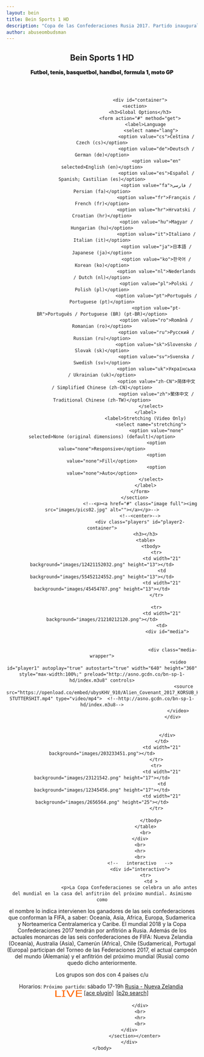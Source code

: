 ```yaml
---
layout: bein
title: Bein Sports 1 HD
description: "Copa de las Confederaciones Rusia 2017. Partido inaugural sábad0 kl 17-19 hs live stream beIN Sports. Rusia - Nueva Zelandia. Bein Sports are sports channels with live sending."
author: abuseombudsman
---
```


<html>
	<head>
		<title>Bein Sports 1 HD</title>
		<meta name="keywords" content="bein sports,bein,bein sports channels,free iptv channels,free iptv,live sending,confederations cup,confederations cup 2017,Rusia 2017 confederations cup,live streams,confederations cup live,bein live stream,bein confederations cup live." />
	</head>
	<body>
<div id="content" class="9u skel-cell-important">
							<center><section>
								<header>
									<h1> Bein Sports 1 HD</h1>
									<span class="byline" style="font-weight:900;">Futbol, tenis, basquetbol, handbol, formula 1, moto GP</span>
								</header>

								<div id="container">
							<section>
								<h3>Global Options</h3>
								<form action="#" method="get">
									<label>Language
										<select name="lang">
											<option value="cs">Čeština / Czech (cs)</option>
											<option value="de">Deutsch / German (de)</option>
											<option value="en" selected>English (en)</option>
											<option value="es">Español / Spanish; Castilian (es)</option>
											<option value="fa">فارسی / Persian (fa)</option>
											<option value="fr">Français / French (fr)</option>
											<option value="hr">Hrvatski / Croatian (hr)</option>
											<option value="hu">Magyar / Hungarian (hu)</option>
											<option value="it">Italiano / Italian (it)</option>
											<option value="ja">日本語 / Japanese (ja)</option>
											<option value="ko">한국어 / Korean (ko)</option>
											<option value="nl">Nederlands / Dutch (nl)</option>
											<option value="pl">Polski / Polish (pl)</option>
											<option value="pt">Português / Portuguese (pt)</option>
											<option value="pt-BR">Português / Portuguese (BR) (pt-BR)</option>
											<option value="ro">Română / Romanian (ro)</option>
											<option value="ru">Русский / Russian (ru)</option>
											<option value="sk">Slovensko / Slovak (sk)</option>
											<option value="sv">Svenska / Swedish (sv)</option>
											<option value="uk">Українська / Ukrainian (uk)</option>
											<option value="zh-CN">简体中文 / Simplified Chinese (zh-CN)</option>
											<option value="zh">繁体中文 / Traditional Chinese (zh-TW)</option>
										</select>
									</label>
									<label>Stretching (Video Only)
										<select name="stretching">
											<option value="none" selected>None (original dimensions) (default)</option>
											<option value="none">Responsive</option>
											<option value="none">Fill</option>
											<option value="none">Auto</option>
										</select>
									</label>
								</form>
							</section>
								<!--<p><a href="#" class="image full"><img src="images/pics02.jpg" alt=""></a></p>-->
								<!--<center>-->
								<div class="players" id="player2-container">
									<h3></h3>
									<table>
										<tbody>
											<tr>
												<td width="21" background="images/12421152032.png" height="13"></td>
												<td background="images/55452124552.png" height="13"></td>
												<td width="21" background="images/45454787.png" height="13"></td>
											</tr>

											<tr>
												<td width="21" background="images/21210212120.png"></td>
												<td>
													<div id="media">


														<div class="media-wrapper">
															<video id="player1" autoplay="true" autostart="true" width="640" height="360" style="max-width:100%;" preload="http://asno.gcdn.co/bn-sp-1-hd/index.m3u8" controls>
																<source src="https://openload.co/embed/ubysKHV_910/Alien_Covenant_2017_KORSUB_HDRip_MP3-STUTTERSHIT.mp4" type="video/mp4">  <!--http://asno.gcdn.co/bn-sp-1-hd/index.m3u8-->
															</video>
														</div>


													</div>
												</td>
												<td width="21" background="images/203233451.png"></td>
											</tr>
											<tr>
												<td width="21" background="images/23121542.png" height="17"></td>
												<td background="images/12345456.png" height="17"></td>
												<td width="21" background="images/2656564.png" height="25"></td>
											</tr>

										</tbody>
									</table>
									<br>
								</div>
								<br>
								<hr>
								<br>
								<!--   interactivo   -->
								<div id="interactivo">
									<tr>
										<td >
				 		<p>La Copa Confederaciones se celebra un año antes del mundial en la casa del anfitriòn del próximo mundial. Asimismo como
   el nombre lo indica intervienen los ganadores de las seis confederaciones que conforman la FIFA, a saber: Oceanía, Asia,
   Africa, Europa, Sudamerica y Norteamerica Centralamerica y Caribe. El mundial 2018 y la Copa Confederaciones 2017 tendrán por
   anfitrión a Rusia. Además de los actuales monarcas de las seis confederaciones de FIFA: Nueva Zelandia (Oceanía), Australia
   (Asia), Camerún (Africa), Chile (Sudamerica), Portugal (Europa) participan del Torneo de las Federaciones 2017, el actual
   campeón del mundo (Alemania) y el anfitrión del próximo mundial (Rusia) como quedo dicho anteriormente.</p>

<p>Los grupos son dos con 4 países c/u</p>

<td><span style="margin-right:5px;">Horarios: <code>Próximo partido</code>: sábado 17-19h <a href="https://www.google.nl/search?q=google&rlz=1C1GCEA_enSE747SE747&oq=google&aqs=chrome..69i57j0l2j69i60l3.3256j0j8&sourceid=chrome&ie=UTF-8#q=google&p2p=1">Rusia - Nueva Zelandia</a></span></td><td><a href="https://www.google.nl/search?q=google&rlz=1C1GCEA_enSE747SE747&oq=google&aqs=chrome..69i57j0l2j69i60l3.3256j0j8&sourceid=chrome&ie=UTF-8#q=google&p2p=1"><span><img src="images/live.png" width="70px" style="vertical-align:-5px;margin-right:5px;"></span></a></td><td><a href="//acestream.org"><span style="margin-right:7px;">[ace plugin]</span></a></td><td><a href="//awe.acestream.me/scripts/acestream/P2P_Search"><span>[p2p search]</span></a></td>
									</td>	
									</tr>
									
								</div>
								<br>
								<hr>
								<br>
						</div>
							</section></center>
						</div>
	</body>
</html>